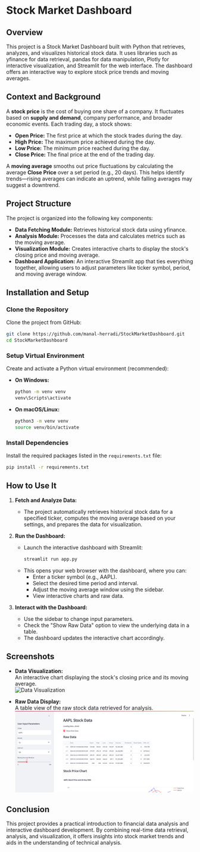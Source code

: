 # Stock Market Dashboard

## Overview

This project is a Stock Market Dashboard built with Python that retrieves, analyzes, and visualizes historical stock data. It uses libraries such as yfinance for data retrieval, pandas for data manipulation, Plotly for interactive visualization, and Streamlit for the web interface. The dashboard offers an interactive way to explore stock price trends and moving averages.

## Context and Background

A **stock price** is the cost of buying one share of a company. It fluctuates based on **supply and demand**, company performance, and broader economic events. Each trading day, a stock shows:
- **Open Price:** The first price at which the stock trades during the day.
- **High Price:** The maximum price achieved during the day.
- **Low Price:** The minimum price reached during the day.
- **Close Price:** The final price at the end of the trading day.

A **moving average** smooths out price fluctuations by calculating the average **Close Price** over a set period (e.g., 20 days). This helps identify trends—rising averages can indicate an uptrend, while falling averages may suggest a downtrend.

## Project Structure

The project is organized into the following key components:
- **Data Fetching Module:** Retrieves historical stock data using yfinance.
- **Analysis Module:** Processes the data and calculates metrics such as the moving average.
- **Visualization Module:** Creates interactive charts to display the stock's closing price and moving average.
- **Dashboard Application:** An interactive Streamlit app that ties everything together, allowing users to adjust parameters like ticker symbol, period, and moving average window.

## Installation and Setup

### Clone the Repository

Clone the project from GitHub:
```bash
git clone https://github.com/manal-herradi/StockMarketDashboard.git
cd StockMarketDashboard
```

### Setup Virtual Environment

Create and activate a Python virtual environment (recommended):

- **On Windows:**
  ```bash
  python -m venv venv
  venv\Scripts\activate
  ```
- **On macOS/Linux:**
  ```bash
  python3 -m venv venv
  source venv/bin/activate
  ```

### Install Dependencies

Install the required packages listed in the `requirements.txt` file:
```bash
pip install -r requirements.txt
```

## How to Use It

1. **Fetch and Analyze Data:**
   - The project automatically retrieves historical stock data for a specified ticker, computes the moving average based on your settings, and prepares the data for visualization.

2. **Run the Dashboard:**
   - Launch the interactive dashboard with Streamlit:
     ```bash
     streamlit run app.py
     ```
   - This opens your web browser with the dashboard, where you can:
     - Enter a ticker symbol (e.g., AAPL).
     - Select the desired time period and interval.
     - Adjust the moving average window using the sidebar.
     - View interactive charts and raw data.

3. **Interact with the Dashboard:**
   - Use the sidebar to change input parameters.
   - Check the "Show Raw Data" option to view the underlying data in a table.
   - The dashboard updates the interactive chart accordingly.

## Screenshots

- **Data Visualization:**  
  An interactive chart displaying the stock's closing price and its moving average.  
  ![Data Visualization](path/to/screenshot_dashboard_home.png)

- **Raw Data Display:**  
  A table view of the raw stock data retrieved for analysis.  
  ![Raw Data](screens/screenshot_raw_data.png)

## Conclusion

This project provides a practical introduction to financial data analysis and interactive dashboard development. By combining real-time data retrieval, analysis, and visualization, it offers insights into stock market trends and aids in the understanding of technical analysis.
